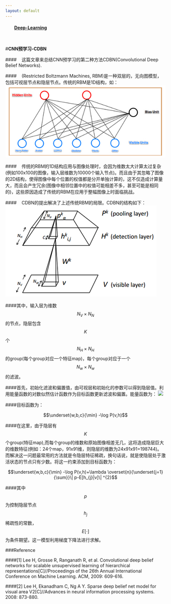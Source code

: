 ```yaml
---
layout: default
---
```

<table align="left">
    <h4 style="text-indent: 2em;"><a href= "../index.html">Deep-Learning</a></h4>
</table>

#**CNN预学习-CDBN**

####&nbsp;&nbsp;&nbsp;&nbsp;这篇文章来总结CNN预学习的第二种方法CDBN(Convolutional Deep Belief Networks). 

####&nbsp;&nbsp;&nbsp;&nbsp;(Restricted Boltzmann Machines, RBM)是一种双层的，无向图模型，包括可视层节点和隐层节点。传统的RBM是1D结构，如：
![](../images/CDBN-1.jpg)

####&nbsp;&nbsp;&nbsp;&nbsp;传统的RBM的1D结构应用与图像处理时，会因为维数太大计算太过复杂(例如100x100的图像，输入层维数为10000个输入节点)。而且由于其忽略了图像的2D结构，使得图像中每个位置的权值都是分开单独计算的，这不仅造成计算量大，而且会产生冗余(图像中相邻位置中的权值可能相差不多，甚至可能是相同的)，这些原因造成了传统的RBM在应用于整幅图像上时面临挑战。

####&nbsp;&nbsp;&nbsp;&nbsp;CDBN的提出解决了上述传统RBM的局限。CDBN的结构如下：
![](../images/CDBN-2.jpg)

####其中，输入层为维数$$N_{V}\times N_{N}$$的节点，隐层包含$$K$$个$$N_{H}\times N_{H}$$的group(每个group对应一个特征map)，每个group对应于一个$$N_{w}\times N_{w}$$的滤波。

####首先，初始化滤波和偏置值，由可视层和初始化的参数可以得到隐层值。利用能量函数的对数似然估计函数作为目标函数更新滤波和偏置。能量函数为：
![](../images/CDBN-3.jpg)

####目标函数为：

$$\underset{w,b,c}{\min} -\log P(v,h)$$

####在这里，由于隐层有$$K$$个group(特征map),而每个group的维数和原始图像相差无几，这将造成隐层巨大的维数特征(例如：24个map，91x91维，则隐层的维数为24x91x91=198744)。而解决这一问题最常用的方法就是令隐层特征稀疏，换句话说，就是使隐层处于激活状态的节点只有少数。将这一约束添加到目标函数为：

$$\underset{w,b,c}{\min} -\log P(v,h)+\lambda \overset{n}{\underset{j=1}{\sum}}\| p-E[h_{j}|v]\| ^{2}$$

####其中$$p$$为控制隐层节点$$h_{j}$$稀疏性的常数，$$E[\cdot]$$为条件期望。这一模型利用梯度下降法进行求解。

<!--####在卷积网络中，通常包含两部分结构，一部分是卷积层，一部分是pooling层。卷积层的目的是提取变换不变特征，而pooling层的目的是降低特征表示的维数减少计算量，并在最大程度上保持提取到的变换不变特征。-->

###Reference

####[1] Lee H, Grosse R, Ranganath R, et al. Convolutional deep belief networks for scalable unsupervised learning of hierarchical representations[C]//Proceedings of the 26th Annual International Conference on Machine Learning. ACM, 2009: 609-616.

####[2] Lee H, Ekanadham C, Ng A Y. Sparse deep belief net model for visual area V2[C]//Advances in neural information processing systems. 2008: 873-880.